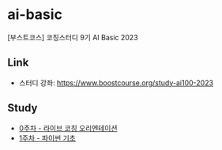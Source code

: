 # ai-basic
[부스트코스] 코칭스터디 9기 AI Basic 2023


## Link

- 스터디 강좌: https://www.boostcourse.org/study-ai100-2023


## Study

- [0주차 - 라이브 코칭 오리엔테이션](00-OT.md)
- [1주차 - 파이썬 기초](01-Python_Basic.md)
